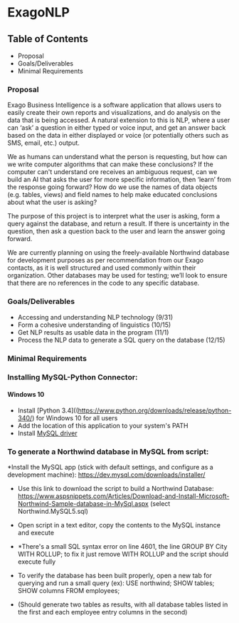 # ExagoNLP

## Table of Contents
* Proposal
* Goals/Deliverables
* Minimal Requirements

### Proposal
Exago Business Intelligence is a software application that allows users to easily create their own reports and visualizations, and do analysis on the data that is being accessed.  A natural extension to this is NLP, where a user can ‘ask’ a question in either typed or voice input, and get an answer back based on the data in either displayed or voice (or potentially others such as SMS, email, etc.) output. 

We as humans can understand what the person is requesting, but how can we write computer algorithms that can make these conclusions?  If the computer can't understand ore receives an ambiguous request, can we build an AI that asks the user for more specific information, then ‘learn’ from the response going forward?  How do we use the names of data objects (e.g. tables, views) and field names to help make educated conclusions about what the user is asking?
 
The purpose of this project is to interpret what the user is asking, form a query against the database, and return a result.  If there is uncertainty in the question, then ask a question back to the user and learn the answer going forward.  

We are currently planning on using the freely-available Northwind database for development purposes as per recommendation from our Exago contacts, as it is well structured and used commonly within their organization. Other databases may be used for testing; we’ll look to ensure that there are no references in the code to any specific database.

### Goals/Deliverables
* Accessing and understanding NLP technology (9/31)
* Form a cohesive understanding of linguistics (10/15)
* Get NLP results as usable data in the program (11/1)
* Process the NLP data to generate a SQL query on the database (12/15)

### Minimal Requirements
### Installing MySQL-Python Connector:
#### Windows 10
* Install [Python 3.4]((https://www.python.org/downloads/release/python-340/) for Windows 10 for all users
* Add the location of this application to your system's PATH
* Install [MySQL driver](https://dev.mysql.com/downloads/connector/python/)

### To generate a Northwind database in MySQL from script:
*Install the MySQL app (stick with default settings, and configure as a development machine):
https://dev.mysql.com/downloads/installer/

* Use this link to download the script to build a Northwind Database:
https://www.aspsnippets.com/Articles/Download-and-Install-Microsoft-Northwind-Sample-database-in-MySql.aspx
(select Northwind.MySQL5.sql)
* Open script in a text editor, copy the contents to the MySQL instance and execute
* *There's a small SQL syntax error on line 4601, the line GROUP BY City WITH ROLLUP;
to fix it just remove WITH ROLLUP and the script should execute fully

* To verify the database has been built properly, open a new tab for querying and run a small query (ex):
USE northwind;
SHOW tables;
SHOW columns FROM employees;

* (Should generate two tables as results, with all database tables
   listed in the first and each employee entry columns in the second)